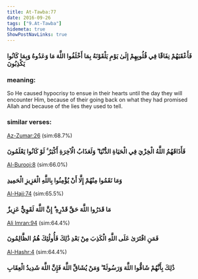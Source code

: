 ```yaml
---
title: At-Tawba:77
date: 2016-09-26
tags: ["9.At-Tawba"]
hidemeta: true 
ShowPostNavLinks: true 
---
```

### فَأَعْقَبَهُمْ نِفَاقًا فِي قُلُوبِهِمْ إِلَىٰ يَوْمِ يَلْقَوْنَهُ بِمَا أَخْلَفُوا اللَّهَ مَا وَعَدُوهُ وَبِمَا كَانُوا يَكْذِبُونَ
### meaning: 
So He caused hypocrisy to ensue in their hearts until the day they will encounter Him, because of their going back on what they had promised Allah and because of the lies they used to tell.
### similar verses: 

[Az-Zumar:26](/39/26) (sim:68.7%)

### فَأَذَاقَهُمُ اللَّهُ الْخِزْيَ فِي الْحَيَاةِ الدُّنْيَا ۖ وَلَعَذَابُ الْآخِرَةِ أَكْبَرُ ۚ لَوْ كَانُوا يَعْلَمُونَ

[Al-Burooj:8](/85/8) (sim:66.0%)

### وَمَا نَقَمُوا مِنْهُمْ إِلَّا أَنْ يُؤْمِنُوا بِاللَّهِ الْعَزِيزِ الْحَمِيدِ

[Al-Hajj:74](/22/74) (sim:65.5%)

### مَا قَدَرُوا اللَّهَ حَقَّ قَدْرِهِ ۗ إِنَّ اللَّهَ لَقَوِيٌّ عَزِيزٌ

[Ali Imran:94](/3/94) (sim:64.4%)

### فَمَنِ افْتَرَىٰ عَلَى اللَّهِ الْكَذِبَ مِنْ بَعْدِ ذَٰلِكَ فَأُولَٰئِكَ هُمُ الظَّالِمُونَ

[Al-Hashr:4](/59/4) (sim:64.4%)

### ذَٰلِكَ بِأَنَّهُمْ شَاقُّوا اللَّهَ وَرَسُولَهُ ۖ وَمَنْ يُشَاقِّ اللَّهَ فَإِنَّ اللَّهَ شَدِيدُ الْعِقَابِ
